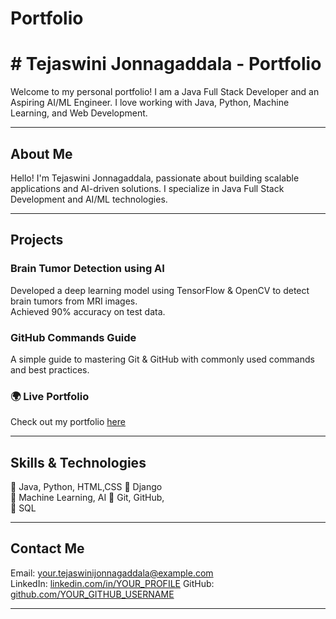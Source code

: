 # Portfolio 
# # Tejaswini Jonnagaddala - Portfolio

Welcome to my personal portfolio! I am a Java Full Stack Developer and an Aspiring AI/ML Engineer. I love working with Java, Python, Machine Learning, and Web Development.

---

##  About Me  
Hello! I'm Tejaswini Jonnagaddala, passionate about building scalable applications and AI-driven solutions. I specialize in Java Full Stack Development and AI/ML technologies.

---

##  Projects  

### Brain Tumor Detection using AI  
Developed a deep learning model using TensorFlow & OpenCV to detect brain tumors from MRI images.  
Achieved 90% accuracy on test data.  

###  GitHub Commands Guide  
A simple guide to mastering Git & GitHub with commonly used commands and best practices.  



### 🌍 Live Portfolio  
Check out my portfolio [here]((https://github.com/JTejaswini89/Portfolio)) 

---

##  Skills & Technologies  

🔹 Java, Python, HTML,CSS
🔹 Django  
🔹 Machine Learning, AI
🔹 Git, GitHub,  
🔹 SQL

---

##  Contact Me  
Email: your.tejaswinijonnagaddala@example.com  
LinkedIn: [linkedin.com/in/YOUR_PROFILE]([https://linkedin.com/in/YOUR_PROFILE](https://linkedin.com/in/tejaswini-jonnagaddala-7767a126a/))  
GitHub: [github.com/YOUR_GITHUB_USERNAME]([https://github.com/YOUR_GITHUB_USERNAME](https://github.com/JTejaswini89))  

---
